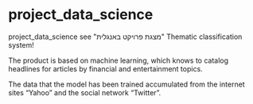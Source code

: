 # project_data_science
project_data_science
see "מצגת פרויקט באנגלית"
Thematic classification system!

The product is based on machine learning, which knows to catalog headlines for articles by financial and entertainment topics. 

The data that the model has been trained accumulated from the internet sites “Yahoo” and the social network “Twitter”. 
